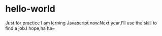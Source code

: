 # hello-world
Just for practice
I am lerning Javascript now.Next year,I'll use the skill to find a job.I hope,ha ha~
